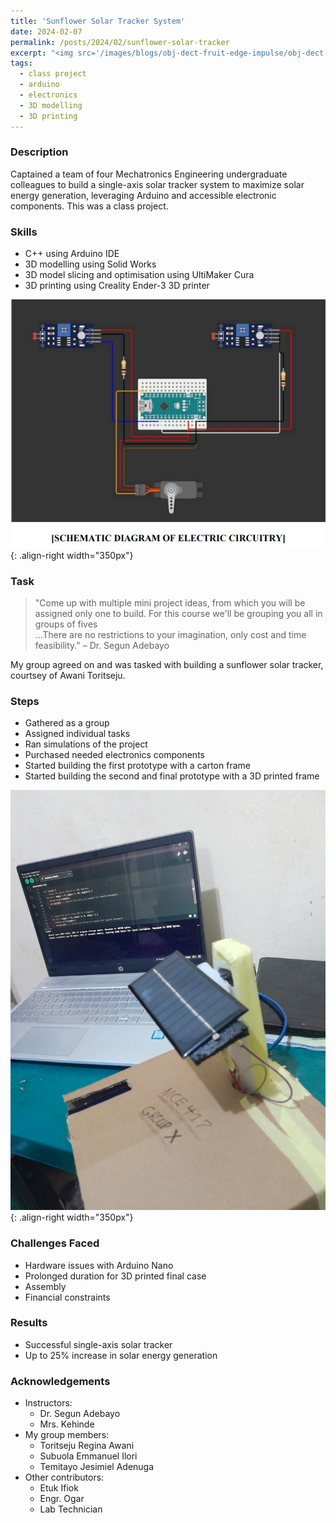 ```yaml
---
title: 'Sunflower Solar Tracker System'
date: 2024-02-07
permalink: /posts/2024/02/sunflower-solar-tracker
excerpt: "<img src='/images/blogs/obj-dect-fruit-edge-impulse/obj-dect-fruit-edge-impulse-real-world.jpeg'>"
tags:
  - class project
  - arduino
  - electronics
  - 3D modelling
  - 3D printing
---
```


### Description
Captained a team of four Mechatronics Engineering undergraduate colleagues to build a single-axis solar tracker system to maximize solar energy generation, leveraging Arduino and accessible electronic components. This was a class project.

### Skills 
* C++ using Arduino IDE
* 3D modelling using Solid Works
* 3D model slicing and optimisation using UltiMaker Cura
* 3D printing using Creality Ender-3 3D printer

![Testing Phase Results](/images/blogs/sunflower-solar-tracker/schematic-wokwi.jpeg){: .align-right width="350px"}
### Task
> "Come up with multiple mini project ideas, from which you will be assigned only one to build. For this course we'll be grouping you all in groups of fives <br/>...There are no restrictions to your imagination, only cost and time feasibility." &#8211; Dr. Segun Adebayo

My group agreed on and was tasked with building a sunflower solar tracker, courtsey of Awani Toritseju.

### Steps
* Gathered as a group
* Assigned individual tasks
* Ran simulations of the project
* Purchased needed electronics components
* Started building the first prototype with a carton frame
* Started building the second and final prototype with a 3D printed frame

![Testing Phase Results](/images/blogs/sunflower-solar-tracker/testing-phase.jpg){: .align-right width="350px"}

### Challenges Faced
* Hardware issues with Arduino Nano
* Prolonged duration for 3D printed final case
* Assembly
* Financial constraints

### Results
* Successful single-axis solar tracker
* Up to 25% increase in solar energy generation

### Acknowledgements
* Instructors:
  * Dr. Segun Adebayo
  * Mrs. Kehinde
* My group members: 
  * Toritseju Regina Awani
  * Subuola Emmanuel Ilori 
  * Temitayo Jesimiel Adenuga
* Other contributors:
  * Etuk Ifiok
  * Engr. Ogar
  * Lab Technician 